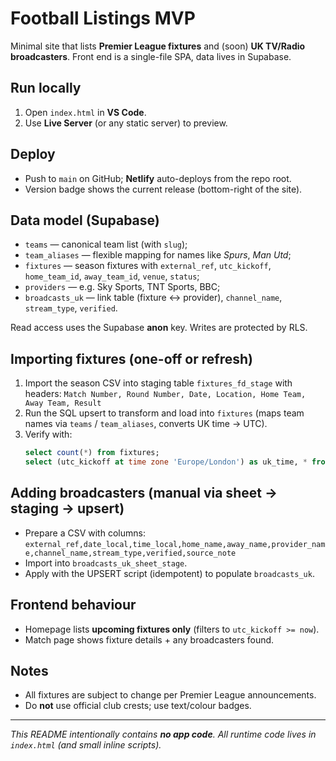 # Football Listings MVP

Minimal site that lists **Premier League fixtures** and (soon) **UK TV/Radio broadcasters**. Front end is a single-file SPA, data lives in Supabase.

## Run locally
1. Open `index.html` in **VS Code**.
2. Use **Live Server** (or any static server) to preview.

## Deploy
- Push to `main` on GitHub; **Netlify** auto-deploys from the repo root.
- Version badge shows the current release (bottom-right of the site).

## Data model (Supabase)
- `teams` — canonical team list (with `slug`);
- `team_aliases` — flexible mapping for names like *Spurs*, *Man Utd*;
- `fixtures` — season fixtures with `external_ref`, `utc_kickoff`, `home_team_id`, `away_team_id`, `venue`, `status`;
- `providers` — e.g. Sky Sports, TNT Sports, BBC;
- `broadcasts_uk` — link table (fixture ↔ provider), `channel_name`, `stream_type`, `verified`.

Read access uses the Supabase **anon** key. Writes are protected by RLS.

## Importing fixtures (one-off or refresh)
1. Import the season CSV into staging table `fixtures_fd_stage` with headers:
   `Match Number, Round Number, Date, Location, Home Team, Away Team, Result`
2. Run the SQL upsert to transform and load into `fixtures` (maps team names via `teams` / `team_aliases`, converts UK time → UTC).
3. Verify with:
   ```sql
   select count(*) from fixtures;
   select (utc_kickoff at time zone 'Europe/London') as uk_time, * from fixtures order by utc_kickoff asc limit 10;
   ```

## Adding broadcasters (manual via sheet → staging → upsert)
- Prepare a CSV with columns:
  `external_ref,date_local,time_local,home_name,away_name,provider_name,channel_name,stream_type,verified,source_note`
- Import into `broadcasts_uk_sheet_stage`.
- Apply with the UPSERT script (idempotent) to populate `broadcasts_uk`.

## Frontend behaviour
- Homepage lists **upcoming fixtures only** (filters to `utc_kickoff >= now`).
- Match page shows fixture details + any broadcasters found.

## Notes
- All fixtures are subject to change per Premier League announcements.
- Do **not** use official club crests; use text/colour badges.

---

*This README intentionally contains **no app code**. All runtime code lives in `index.html` (and small inline scripts).*